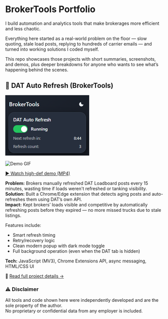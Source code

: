 ﻿# BrokerTools Portfolio

I build automation and analytics tools that make brokerages more efficient and less chaotic.

Everything here started as a real-world problem on the floor — slow quoting, stale load posts, replying to hundreds of carrier emails — and turned into working solutions I coded myself.

This repo showcases those projects with short summaries, screenshots, and demos, plus deeper breakdowns for anyone who wants to see what’s happening behind the scenes.

## 🚛 DAT Auto Refresh (BrokerTools)

![Screenshot](assets/dat-auto-refresh-ui.png)

![Demo GIF](assets/dat-auto-refresh-demo-gif.gif)

[▶️ Watch high-def demo (MP4)](assets/dat-auto-refresh-demo.mp4)

**Problem:** Brokers manually refreshed DAT Loadboard posts every 15 minutes, wasting time if loads weren't refreshed or tanking visibility.  
**Solution:** Built a Chrome/Edge extension that detects aging posts and auto-refreshes them using DAT’s own API.  
**Impact:** Kept brokers’ loads visible and competitive by automatically refreshing posts before they expired — no more missed trucks due to stale listings.

Features include:
- Smart refresh timing  
- Retry/recovery logic  
- Clean modern popup with dark mode toggle  
- Full background operation (even when the DAT tab is hidden)

**Tech:** JavaScript (MV3), Chrome Extensions API, async messaging, HTML/CSS UI  

🧩 [Read full project details →](projects/dat-auto-refresh/README.md)

### ⚠️ Disclaimer

All tools and code shown here were independently developed and are the sole property of the author.  
No proprietary or confidential data from any employer is included.
